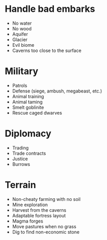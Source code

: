 # Handle bad embarks

- No water
- No wood
- Aquifer
- Glacier
- Evil biome
- Caverns too close to the surface

# Military

- Patrols
- Defense (siege, ambush, megabeast, etc.)
- Animal training
- Animal taming
- Smelt goblinite
- Rescue caged dwarves

# Diplomacy

- Trading
- Trade contracts
- Justice
- Burrows

# Terrain

- Non-cheaty farming with no soil
- Mine exploration
- Harvest from the caverns
- Adaptable fortress layout
- Magma forges
- Move pastures when no grass
- Dig to find non-economic stone
